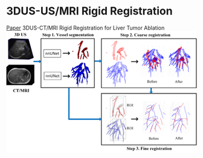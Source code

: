 # 3DUS-US/MRI Rigid Registration
[Paper](https://link.springer.com/article/10.1007/s11548-023-02915-0)
3DUS-CT/MRI Rigid Registration for Liver Tumor Ablation ![Registration](1_updated.png)
